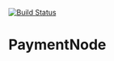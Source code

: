 [![Build Status](https://travis-ci.org/ssrahul96/PaymentNode.svg?branch=master)](https://travis-ci.org/ssrahul96/PaymentNode)

# PaymentNode
